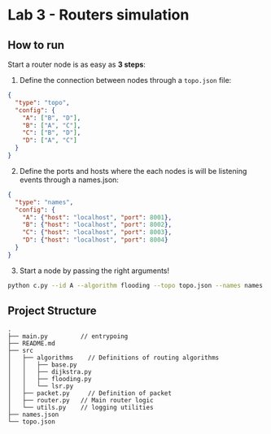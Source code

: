 # Lab 3 - Routers simulation

## How to run

Start a router node is as easy as **3 steps**: 

1. Define the connection between nodes through a `topo.json` file: 
```json
{
  "type": "topo",
  "config": {
    "A": ["B", "D"],
    "B": ["A", "C"],
    "C": ["B", "D"],
    "D": ["A", "C"]
  }
}
```

2. Define the ports and hosts where the each nodes is will be listening events through a names.json:
```json
{
  "type": "names",
  "config": {
    "A": {"host": "localhost", "port": 8001},
    "B": {"host": "localhost", "port": 8002}, 
    "C": {"host": "localhost", "port": 8003},
    "D": {"host": "localhost", "port": 8004}
  }
}
```

3. Start a node by passing the right arguments!
```bash
python c.py --id A --algorithm flooding --topo topo.json --names names.json
```

## Project Structure

```
.
├── main.py         // entrypoing
├── README.md
├── src
│   ├── algorithms    // Definitions of routing algorithms
│   │   ├── base.py
│   │   ├── dijkstra.py
│   │   ├── flooding.py
│   │   └── lsr.py
│   ├── packet.py     // Definition of packet
│   ├── router.py   // Main router logic
│   └── utils.py    // logging utilities
├── names.json
└── topo.json
```